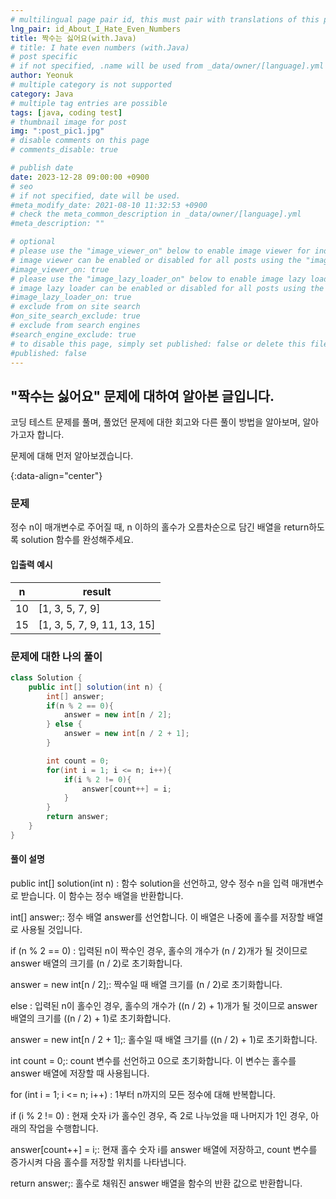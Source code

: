 ```yaml
---
# multilingual page pair id, this must pair with translations of this page. (This name must be unique)
lng_pair: id_About_I_Hate_Even_Numbers
title: 짝수는 싫어요(with.Java)
# title: I hate even numbers (with.Java)
# post specific
# if not specified, .name will be used from _data/owner/[language].yml
author: Yeonuk
# multiple category is not supported
category: Java
# multiple tag entries are possible
tags: [java, coding test]
# thumbnail image for post
img: ":post_pic1.jpg"
# disable comments on this page
# comments_disable: true

# publish date
date: 2023-12-28 09:00:00 +0900
# seo
# if not specified, date will be used.
#meta_modify_date: 2021-08-10 11:32:53 +0900
# check the meta_common_description in _data/owner/[language].yml
#meta_description: ""

# optional
# please use the "image_viewer_on" below to enable image viewer for individual pages or posts (_posts/ or [language]/_posts folders).
# image viewer can be enabled or disabled for all posts using the "image_viewer_posts: true" setting in _data/conf/main.yml.
#image_viewer_on: true
# please use the "image_lazy_loader_on" below to enable image lazy loader for individual pages or posts (_posts/ or [language]/_posts folders).
# image lazy loader can be enabled or disabled for all posts using the "image_lazy_loader_posts: true" setting in _data/conf/main.yml.
#image_lazy_loader_on: true
# exclude from on site search
#on_site_search_exclude: true
# exclude from search engines
#search_engine_exclude: true
# to disable this page, simply set published: false or delete this file
#published: false
---
```


<!-- outline-start -->

## "짝수는 싫어요" 문제에 대하여 알아본 글입니다.

코딩 테스트 문제를 풀며, 풀었던 문제에 대한 회고와 다른 풀이 방법을 알아보며, 알아가고자 합니다.

문제에 대해 먼저 알아보겠습니다.

{:data-align="center"}

<!-- outline-end -->

### 문제

정수 n이 매개변수로 주어질 때, n 이하의 홀수가 오름차순으로 담긴 배열을 return하도록 solution 함수를 완성해주세요.

#### 입출력 예시

| n   | result                      |
| --- | --------------------------- |
| 10  | [1, 3, 5, 7, 9]             |
| 15  | [1, 3, 5, 7, 9, 11, 13, 15] |

### 문제에 대한 나의 풀이

```java
class Solution {
    public int[] solution(int n) {
        int[] answer;
        if(n % 2 == 0){
            answer = new int[n / 2];
        } else {
            answer = new int[n / 2 + 1];
        }

        int count = 0;
        for(int i = 1; i <= n; i++){
            if(i % 2 != 0){
                answer[count++] = i;
            }
        }
        return answer;
    }
}
```

#### 풀이 설명

public int[] solution(int n) : 함수 solution을 선언하고, 양수 정수 n을 입력 매개변수로 받습니다. 이 함수는 정수 배열을 반환합니다.

int[] answer;: 정수 배열 answer를 선언합니다. 이 배열은 나중에 홀수를 저장할 배열로 사용될 것입니다.

if (n % 2 == 0) : 입력된 n이 짝수인 경우, 홀수의 개수가 (n / 2)개가 될 것이므로 answer 배열의 크기를 (n / 2)로 초기화합니다.

answer = new int[n / 2];: 짝수일 때 배열 크기를 (n / 2)로 초기화합니다.

else : 입력된 n이 홀수인 경우, 홀수의 개수가 ((n / 2) + 1)개가 될 것이므로 answer 배열의 크기를 ((n / 2) + 1)로 초기화합니다.

answer = new int[n / 2 + 1];: 홀수일 때 배열 크기를 ((n / 2) + 1)로 초기화합니다.

int count = 0;: count 변수를 선언하고 0으로 초기화합니다. 이 변수는 홀수를 answer 배열에 저장할 때 사용됩니다.

for (int i = 1; i <= n; i++) : 1부터 n까지의 모든 정수에 대해 반복합니다.

if (i % 2 != 0) : 현재 숫자 i가 홀수인 경우, 즉 2로 나누었을 때 나머지가 1인 경우, 아래의 작업을 수행합니다.

answer[count++] = i;: 현재 홀수 숫자 i를 answer 배열에 저장하고, count 변수를 증가시켜 다음 홀수를 저장할 위치를 나타냅니다.

return answer;: 홀수로 채워진 answer 배열을 함수의 반환 값으로 반환합니다.
